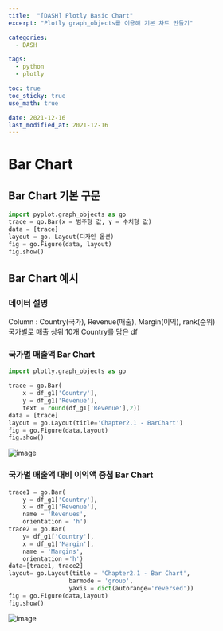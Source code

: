```yaml
---
title:  "[DASH] Plotly Basic Chart"
excerpt: "Plotly graph_objects를 이용해 기본 차트 만들기"

categories:
  - DASH

tags:
  - python
  - plotly

toc: true
toc_sticky: true
use_math: true

date: 2021-12-16
last_modified_at: 2021-12-16
---
```


# Bar Chart
## Bar Chart 기본 구문

```py
import pyplot.graph_objects as go
trace = go.Bar(x = 범주형 값, y = 수치형 값)
data = [trace]
layout = go. Layout(디자인 옵션)
fig = go.Figure(data, layout)
fig.show()
```

## Bar Chart 예시

### 데이터 설명
Column : Country(국가), Revenue(매출), Margin(이익), rank(순위)  
국가별로 매출 상위 10개 Country를 담은 df  

### 국가별 매출액 Bar Chart

```py
import plotly.graph_objects as go

trace = go.Bar(
    x = df_g1['Country'],
    y = df_g1['Revenue'],
    text = round(df_g1['Revenue'],2))
data = [trace]
layout = go.Layout(title='Chapter2.1 - BarChart')
fig = go.Figure(data,layout)
fig.show()
```

![image](https://user-images.githubusercontent.com/91586956/146339062-b4e91880-8db3-4e5f-afa7-5cf71074cdd6.png)


### 국가별 매출액 대비 이익액 중첩 Bar Chart

```py
trace1 = go.Bar(
    y = df_g1['Country'],
    x = df_g1['Revenue'],
    name = 'Revenues',
    orientation = 'h')
trace2 = go.Bar(
    y= df_g1['Country'],
    x = df_g1['Margin'],
    name = 'Margins',
    orientation ='h')
data=[trace1, trace2]
layout= go.Layout(title = 'Chapter2.1 - Bar Chart',
                 barmode = 'group',
                 yaxis = dict(autorange='reversed'))
fig = go.Figure(data,layout)
fig.show()
```
![image](https://user-images.githubusercontent.com/91586956/146339159-e02603a0-05b6-4c2c-80a8-d3056f7c7da5.png)

